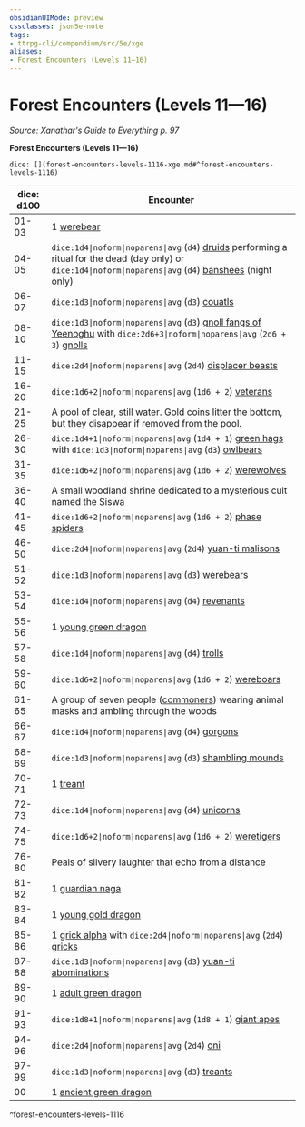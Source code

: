 ```yaml
---
obsidianUIMode: preview
cssclasses: json5e-note
tags:
- ttrpg-cli/compendium/src/5e/xge
aliases:
- Forest Encounters (Levels 11—16)
---
```

# Forest Encounters (Levels 11—16)
*Source: Xanathar's Guide to Everything p. 97* 

**Forest Encounters (Levels 11—16)**

`dice: [](forest-encounters-levels-1116-xge.md#^forest-encounters-levels-1116)`

| dice: d100 | Encounter |
|------------|-----------|
| 01-03 | 1 [werebear](/3-Mechanics/CLI/Compendium/bestiary/humanoid/werebear.md) |
| 04-05 | `dice:1d4\|noform\|noparens\|avg` (`d4`) [druids](/3-Mechanics/CLI/Compendium/bestiary/humanoid/druid.md) performing a ritual for the dead (day only) or `dice:1d4\|noform\|noparens\|avg` (`d4`) [banshees](/3-Mechanics/CLI/Compendium/bestiary/undead/banshee.md) (night only) |
| 06-07 | `dice:1d3\|noform\|noparens\|avg` (`d3`) [couatls](/3-Mechanics/CLI/Compendium/bestiary/celestial/couatl.md) |
| 08-10 | `dice:1d3\|noform\|noparens\|avg` (`d3`) [gnoll fangs of Yeenoghu](/3-Mechanics/CLI/Compendium/bestiary/fiend/gnoll-fang-of-yeenoghu.md) with `dice:2d6+3\|noform\|noparens\|avg` (`2d6 + 3`) [gnolls](/3-Mechanics/CLI/Compendium/bestiary/humanoid/gnoll.md) |
| 11-15 | `dice:2d4\|noform\|noparens\|avg` (`2d4`) [displacer beasts](/3-Mechanics/CLI/Compendium/bestiary/monstrosity/displacer-beast.md) |
| 16-20 | `dice:1d6+2\|noform\|noparens\|avg` (`1d6 + 2`) [veterans](/3-Mechanics/CLI/Compendium/bestiary/humanoid/veteran.md) |
| 21-25 | A pool of clear, still water. Gold coins litter the bottom, but they disappear if removed from the pool. |
| 26-30 | `dice:1d4+1\|noform\|noparens\|avg` (`1d4 + 1`) [green hags](/3-Mechanics/CLI/Compendium/bestiary/fey/green-hag.md) with `dice:1d3\|noform\|noparens\|avg` (`d3`) [owlbears](/3-Mechanics/CLI/Compendium/bestiary/monstrosity/owlbear.md) |
| 31-35 | `dice:1d6+2\|noform\|noparens\|avg` (`1d6 + 2`) [werewolves](/3-Mechanics/CLI/Compendium/bestiary/humanoid/werewolf.md) |
| 36-40 | A small woodland shrine dedicated to a mysterious cult named the Siswa |
| 41-45 | `dice:1d6+2\|noform\|noparens\|avg` (`1d6 + 2`) [phase spiders](/3-Mechanics/CLI/Compendium/bestiary/monstrosity/phase-spider.md) |
| 46-50 | `dice:2d4\|noform\|noparens\|avg` (`2d4`) [yuan-ti malisons](/3-Mechanics/CLI/Compendium/bestiary/monstrosity/yuan-ti-malison-type-1.md) |
| 51-52 | `dice:1d3\|noform\|noparens\|avg` (`d3`) [werebears](/3-Mechanics/CLI/Compendium/bestiary/humanoid/werebear.md) |
| 53-54 | `dice:1d4\|noform\|noparens\|avg` (`d4`) [revenants](/3-Mechanics/CLI/Compendium/bestiary/undead/revenant.md) |
| 55-56 | 1 [young green dragon](/3-Mechanics/CLI/Compendium/bestiary/dragon/young-green-dragon.md) |
| 57-58 | `dice:1d4\|noform\|noparens\|avg` (`d4`) [trolls](/3-Mechanics/CLI/Compendium/bestiary/giant/troll.md) |
| 59-60 | `dice:1d6+2\|noform\|noparens\|avg` (`1d6 + 2`) [wereboars](/3-Mechanics/CLI/Compendium/bestiary/humanoid/wereboar.md) |
| 61-65 | A group of seven people ([commoners](/3-Mechanics/CLI/Compendium/bestiary/humanoid/commoner.md)) wearing animal masks and ambling through the woods |
| 66-67 | `dice:1d4\|noform\|noparens\|avg` (`d4`) [gorgons](/3-Mechanics/CLI/Compendium/bestiary/monstrosity/gorgon.md) |
| 68-69 | `dice:1d3\|noform\|noparens\|avg` (`d3`) [shambling mounds](/3-Mechanics/CLI/Compendium/bestiary/plant/shambling-mound.md) |
| 70-71 | 1 [treant](/3-Mechanics/CLI/Compendium/bestiary/plant/treant.md) |
| 72-73 | `dice:1d4\|noform\|noparens\|avg` (`d4`) [unicorns](/3-Mechanics/CLI/Compendium/bestiary/celestial/unicorn.md) |
| 74-75 | `dice:1d6+2\|noform\|noparens\|avg` (`1d6 + 2`) [weretigers](/3-Mechanics/CLI/Compendium/bestiary/humanoid/weretiger.md) |
| 76-80 | Peals of silvery laughter that echo from a distance |
| 81-82 | 1 [guardian naga](/3-Mechanics/CLI/Compendium/bestiary/monstrosity/guardian-naga.md) |
| 83-84 | 1 [young gold dragon](/3-Mechanics/CLI/Compendium/bestiary/dragon/young-gold-dragon.md) |
| 85-86 | 1 [grick alpha](/3-Mechanics/CLI/Compendium/bestiary/monstrosity/grick-alpha.md) with `dice:2d4\|noform\|noparens\|avg` (`2d4`) [gricks](/3-Mechanics/CLI/Compendium/bestiary/monstrosity/grick.md) |
| 87-88 | `dice:1d3\|noform\|noparens\|avg` (`d3`) [yuan-ti abominations](/3-Mechanics/CLI/Compendium/bestiary/monstrosity/yuan-ti-abomination.md) |
| 89-90 | 1 [adult green dragon](/3-Mechanics/CLI/Compendium/bestiary/dragon/adult-green-dragon.md) |
| 91-93 | `dice:1d8+1\|noform\|noparens\|avg` (`1d8 + 1`) [giant apes](/3-Mechanics/CLI/Compendium/bestiary/beast/giant-ape.md) |
| 94-96 | `dice:2d4\|noform\|noparens\|avg` (`2d4`) [oni](/3-Mechanics/CLI/Compendium/bestiary/giant/oni.md) |
| 97-99 | `dice:1d3\|noform\|noparens\|avg` (`d3`) [treants](/3-Mechanics/CLI/Compendium/bestiary/plant/treant.md) |
| 00 | 1 [ancient green dragon](/3-Mechanics/CLI/Compendium/bestiary/dragon/ancient-green-dragon.md) |
^forest-encounters-levels-1116